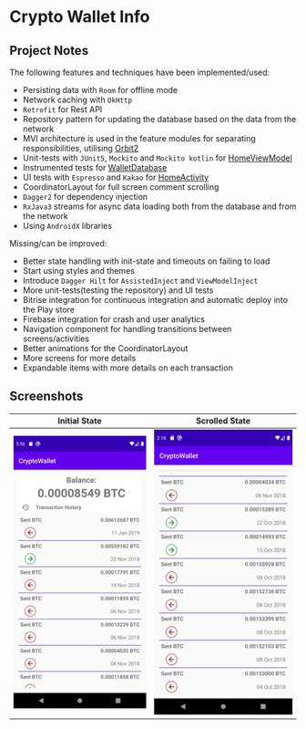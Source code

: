 # Crypto Wallet Info

## Project Notes

The following features and techniques have been implemented/used:
* Persisting data with `Room` for offline mode
* Network caching with `OkHttp`
* `Retrofit` for Rest API
* Repository pattern for updating the database based on the data from the network
* MVI architecture is used in the feature modules for separating responsibilities, utilising [Orbit2](https://github.com/babylonhealth/orbit-mvi)
* Unit-tests with `JUnit5`, `Mockito` and `Mockito kotlin` for [HomeViewModel](https://github.com/The-Shader/crypto_wallet_info/blob/develop/app/src/test/java/com/fireblade/cryptowallet/HomeViewModelTest.kt)
* Instrumented tests for [WalletDatabase](https://github.com/The-Shader/crypto_wallet_info/blob/develop/repository/src/androidTest/java/com/fireblade/repository/WalletDatabaseTest.kt)
* UI tests with `Espresso` and `Kakao` for [HomeActivity](https://github.com/The-Shader/crypto_wallet_info/blob/develop/app/src/androidTest/java/com/fireblade/cryptowallet/HomeScreenWalkThroughTests.kt)
* CoordinatorLayout for full screen comment scrolling
* `Dagger2` for dependency injection
* `RxJava3` streams for async data loading both from the database and from the network
* Using `AndroidX` libraries

Missing/can be improved:
* Better state handling with init-state and timeouts on failing to load
* Start using styles and themes
* Introduce `Dagger Hilt` for `AssistedInject` and `ViewModelInject`
* More unit-tests(testing the repository) and UI tests
* Bitrise integration for continuous integration and automatic deploy into the Play store
* Firebase integration for crash and user analytics
* Navigation component for handling transitions between screens/activities
* Better animations for the CoordinatorLayout
* More screens for more details
* Expandable items with more details on each transaction

## Screenshots

Initial State | Scrolled State
--------- | -------------
![Feed page image](https://github.com/The-Shader/crypto_wallet_info/blob/develop/initial.png) | ![Detailed page image](https://github.com/The-Shader/crypto_wallet_info/blob/develop/scrolled.png)
